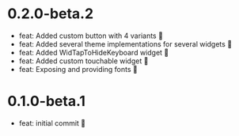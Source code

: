 # 0.2.0-beta.2

- feat: Added custom button with 4 variants 🎉
- feat: Added several theme implementations for several widgets 🎉
- feat: Added WidTapToHideKeyboard widget 🎉
- feat: Added custom touchable widget 🎉
- feat: Exposing and providing fonts 🎉

# 0.1.0-beta.1

- feat: initial commit 🎉
